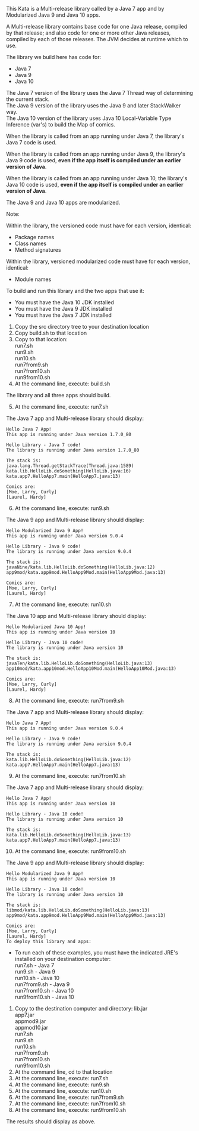 This Kata is a Multi-release library called by a Java 7 app and by Modularized Java 9 and Java 10 apps.

A Multi-release library contains base code for one Java release, compiled by that release;
and also code for one or more other Java releases, compiled by each of those releases. 
The JVM decides at runtime which to use.  

The library we build here has code for:

- Java 7
- Java 9
- Java 10

The Java 7 version of the library uses the Java 7 Thread way of determining the current stack.  
The Java 9 version of the library uses the Java 9 and later StackWalker way.  
The Java 10 version of the library uses Java 10 Local-Variable Type Inference (var's) to build the Map of comics.

When the library is called from an app running under Java 7, 
the library's Java 7 code is used.  

When the library is called from an app running under Java 9, 
the library's Java 9 code is used, **even if the app itself is compiled under an earlier version of Java**.

When the library is called from an app running under Java 10, 
the library's Java 10 code is used, **even if the app itself is compiled under an earlier version of Java**.

The Java 9 and Java 10 apps are modularized.

Note:

Within the library, the versioned code must have for each version, identical:

- Package names
- Class names
- Method signatures

Within the library, versioned modularized code must have for each version, identical:
- Module names

To build and run this library and the two apps that use it:

- You must have the Java 10 JDK installed
- You must have the Java 9 JDK installed
- You must have the Java 7 JDK installed

1. Copy the src directory tree to your destination location
2. Copy build.sh to that location
3. Copy to that location:  
    run7.sh  
    run9.sh  
    run10.sh  
    run7from9.sh  
    run7from10.sh  
    run9from10.sh
4. At the command line, execute: build.sh

The library and all three apps should build.

5. At the command line, execute: run7.sh

The Java 7 app and Multi-release library should display:  
````
Hello Java 7 App!  
This app is running under Java version 1.7.0_80  

Hello Library - Java 7 code!  
The library is running under Java version 1.7.0_80

The stack is:  
java.lang.Thread.getStackTrace(Thread.java:1589)  
kata.lib.HelloLib.doSomething(HelloLib.java:16)  
kata.app7.HelloApp7.main(HelloApp7.java:13)  

Comics are:  
[Moe, Larry, Curly]  
[Laurel, Hardy]
````

6. At the command line, execute: run9.sh

The Java 9 app and Multi-release library should display:

````
Hello Modularized Java 9 App!  
This app is running under Java version 9.0.4

Hello Library - Java 9 code!  
The library is running under Java version 9.0.4

The stack is:  
javaNine/kata.lib.HelloLib.doSomething(HelloLib.java:12)  
app9mod/kata.app9mod.HelloApp9Mod.main(HelloApp9Mod.java:13)  

Comics are:  
[Moe, Larry, Curly]  
[Laurel, Hardy]
````

7. At the command line, execute: run10.sh

The Java 10 app and Multi-release library should display:
````
Hello Modularized Java 10 App!  
This app is running under Java version 10

Hello Library - Java 10 code!  
The library is running under Java version 10

The stack is:  
javaTen/kata.lib.HelloLib.doSomething(HelloLib.java:13)  
app10mod/kata.app10mod.HelloApp10Mod.main(HelloApp10Mod.java:13)

Comics are:  
[Moe, Larry, Curly]  
[Laurel, Hardy]
````

8. At the command line, execute: run7from9.sh

The Java 7 app and Multi-release library should display:

````
Hello Java 7 App!  
This app is running under Java version 9.0.4  

Hello Library - Java 9 code!  
The library is running under Java version 9.0.4  

The stack is:  
kata.lib.HelloLib.doSomething(HelloLib.java:12)  
kata.app7.HelloApp7.main(HelloApp7.java:13)  
````

9. At the command line, execute: run7from10.sh

The Java 7 app and Multi-release library should display:

````
Hello Java 7 App!  
This app is running under Java version 10  

Hello Library - Java 10 code!  
The library is running under Java version 10  

The stack is:  
kata.lib.HelloLib.doSomething(HelloLib.java:13)  
kata.app7.HelloApp7.main(HelloApp7.java:13)  
````
10. At the command line, execute: run9from10.sh

The Java 9 app and Multi-release library should display:
````
Hello Modularized Java 9 App!
This app is running under Java version 10

Hello Library - Java 10 code!
The library is running under Java version 10

The stack is:
libmod/kata.lib.HelloLib.doSomething(HelloLib.java:13)
app9mod/kata.app9mod.HelloApp9Mod.main(HelloApp9Mod.java:13)

Comics are:
[Moe, Larry, Curly]
[Laurel, Hardy]
To deploy this library and apps:
````
- To run each of these examples, you must have the indicated JRE's installed on your destination computer:  
    run7.sh - Java 7  
    run9.sh  - Java 9  
    run10.sh - Java 10  
    run7from9.sh - Java 9  
    run7from10.sh - Java 10  
    run9from10.sh - Java 10

1. Copy to the destination computer and directory:
    lib.jar  
    app7.jar  
    appmod9.jar  
    appmod10.jar  
    run7.sh  
    run9.sh  
    run10.sh  
    run7from9.sh  
    run7from10.sh  
    run9from10.sh
2. At the command line, cd to that location
3. At the command line, execute: run7.sh
4. At the command line, execute: run9.sh
5. At the command line, execute: run10.sh
6. At the command line, execute: run7from9.sh
7. At the command line, execute: run7from10.sh
8. At the command line, execute: run9from10.sh

The results should display as above.
